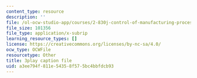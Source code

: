 ```yaml
---
content_type: resource
description: ''
file: /ol-ocw-studio-app/courses/2-830j-control-of-manufacturing-processes-sma-6303-spring-2008/a3ee794f811e54358f575bc4bbfdcb93_0INq0CFpXpo.vtt
file_size: 101356
file_type: application/x-subrip
learning_resource_types: []
license: https://creativecommons.org/licenses/by-nc-sa/4.0/
ocw_type: OCWFile
resourcetype: Other
title: 3play caption file
uid: a3ee794f-811e-5435-8f57-5bc4bbfdcb93
---
```

